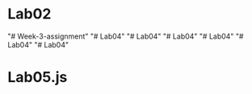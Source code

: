 # Lab02
"# Week-3-assignment" 
"# Lab04" 
"# Lab04" 
"# Lab04" 
"# Lab04" 
"# Lab04" 
"# Lab04" 
# Lab05.js
